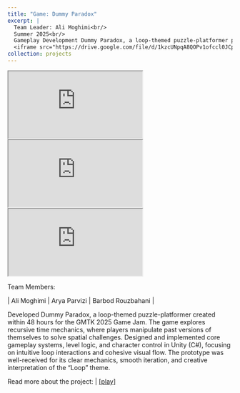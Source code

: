 ```yaml
---
title: "Game: Dummy Paradox"
excerpt: |
  Team Leader: Ali Moghimi<br/>
  Summer 2025<br/>
  Gameplay Development Dummy Paradox, a loop-themed puzzle-platformer prototype for GMTK 2025 Game Jam.<br/>
  <iframe src="https://drive.google.com/file/d/1kzcUNpqA8QOPv1ofccl0JCpcrwy8rNPn/preview"></iframe>
collection: projects
---
```


<iframe src="https://drive.google.com/file/d/1kzcUNpqA8QOPv1ofccl0JCpcrwy8rNPn/preview"></iframe>

<iframe src="https://drive.google.com/file/d/16qgXaje9deRKfTxzUgdzHT1s4Z8xLAu4/preview"></iframe>

<iframe src="https://drive.google.com/file/d/1p_Mqvh-iKgsbyu89ibUwXM6r-On1snlU/preview"></iframe>



Team Members:

| Ali Moghimi | Arya Parvizi | Barbod Rouzbahani |

Developed Dummy Paradox, a loop-themed puzzle-platformer created within 48 hours for the GMTK 2025 Game Jam. The game explores recursive time mechanics, where players manipulate past versions of themselves to solve spatial challenges. Designed and implemented core gameplay systems, level logic, and character control in Unity (C#), focusing on intuitive loop interactions and cohesive visual flow. The prototype was well-received for its clear mechanics, smooth iteration, and creative interpretation of the “Loop” theme.

Read more about the project: 
| [[play]](https://alimoghimi.itch.io/dummy-paradox)